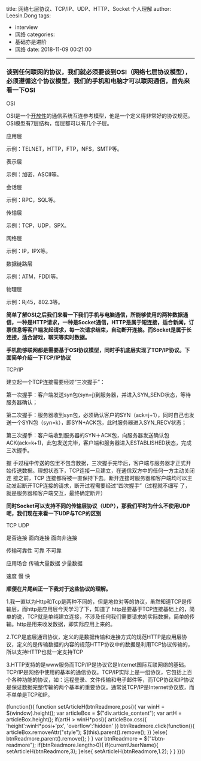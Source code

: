 title: 网络七层协议、TCP/IP、UDP、HTTP、Socket 个人理解
author: Leesin.Dong
tags:
  - interview
  - 网络
categories:
  - 基础亦是进阶
  - 网络
date: 2018-11-09 00:21:00
---
### 谈到任何联网的协议，我们就必须要谈到OSI（网络七层协议模型），必须遵循这个协议模型，我们的手机和电脑才可以联网通信，首先来看一下OSI

OSI

OSI是一个[开放性](http://baike.baidu.com/view/1640324.htm)的通信系统互连参考模型，他是一个定义得非常好的协议规范。OSI模型有7层结构，每层都可以有几个子层。

应用层

示例：TELNET，HTTP，FTP，NFS，SMTP等。

表示层

示例：加密，ASCII等。

会话层

示例：RPC，SQL等。

传输层

示例：TCP，UDP，SPX。

网络层

示例：IP，IPX等。

数据链路层

示例：ATM，FDDI等。

物理层

示例：Rj45，802.3等。

**简单了解OSI之后我们来看一下我们手机与电脑通信，所能够使用的两种数据通信，一种是HTTP请求，一种是Socket通信，HTTP是属于短连接，适合新闻，订票信息等客户端发起请求，每一次请求结束，自动断开连接。而Socket是属于长连接，适合游戏，聊天等实时数据。**

**手机能够联网都是需要基于OSI协议模型，同时手机底层实现了TCP/IP协议。下面简单介绍一下TCP/IP协议**

TCP/IP

建立起一个TCP连接需要经过“三次握手”：

第一次握手：客户端发送syn包(syn=j)到服务器，并进入SYN_SEND状态，等待服务器确认；

第二次握手：服务器收到syn包，必须确认客户的SYN（ack=j+1），同时自己也发送一个SYN包（syn=k），即SYN+ACK包，此时服务器进入SYN_RECV状态；

第三次握手：客户端收到服务器的SYN＋ACK包，向服务器发送确认包ACK(ack=k+1)，此包发送完毕，客户端和服务器进入ESTABLISHED状态，完成三次握手。

握 手过程中传送的包里不包含数据，三次握手完毕后，客户端与服务器才正式开始传送数据。理想状态下，TCP连接一旦建立，在通信双方中的任何一方主动关闭连 接之前，TCP 连接都将被一直保持下去。断开连接时服务器和客户端均可以主动发起断开TCP连接的请求，断开过程需要经过“四次握手”（过程就不细写 了，就是服务器和客户端交互，最终确定断开）

**同时Socket可以支持不同的传输层协议（UDP），那我们平时为什么不使用UDP呢，我们现在来看一下UDP与TCP的区别**

TCP UDP

是否连接 面向连接 面向非连接

传输可靠性 可靠 不可靠

应用场合 传输大量数据 少量数据

速度 慢 快

**顺便在片尾纠正一下我对于这些协议的理解。**

1.我一直以为Http和Tcp是两种不同的，但是地位对等的协议，虽然知道TCP是传输层，而http是应用层今天学习了下，知道了 http是要基于TCP连接基础上的，简单的说，TCP就是单纯建立连接，不涉及任何我们需要请求的实际数据，简单的传输。http是用来收发数据，即实际应用上来的。

2.TCP是底层通讯协议，定义的是数据传输和连接方式的规范HTTP是应用层协议，定义的是传输数据的内容的规范HTTP协议中的数据是利用TCP协议传输的，所以支持HTTP也就一定支持TCP

3.HTTP支持的是www服务而TCP/IP是协议它是Internet国际互联网络的基础。TCP/IP是网络中使用的基本的通信协议。TCP/IP实际上是一组协议，它包括上百个各种功能的协议，如：远程登录、文件传输和电子邮件等，而TCP协议和IP协议是保证数据完整传输的两个基本的重要协议。通常说TCP/IP是Internet协议族，而不单单是TCP和IP。

(function(){ function setArticleH(btnReadmore,posi){ var winH = $(window).height(); var articleBox = $("div.article_content"); var artH = articleBox.height(); if(artH > winH\*posi){ articleBox.css({ 'height':winH\*posi+'px', 'overflow':'hidden' }) btnReadmore.click(function(){ articleBox.removeAttr("style"); $(this).parent().remove(); }) }else{ btnReadmore.parent().remove(); } } var btnReadmore = $("#btn-readmore"); if(btnReadmore.length>0){ if(currentUserName){ setArticleH(btnReadmore,3); }else{ setArticleH(btnReadmore,1.2); } } })()